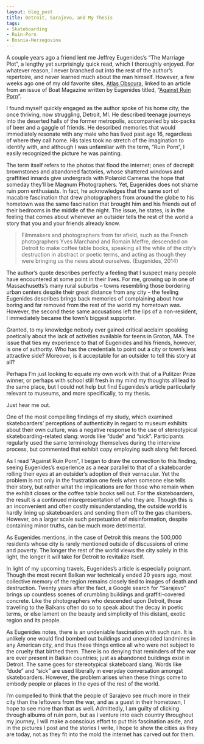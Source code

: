```yaml
---
layout: blog_post
title: Detroit, Sarajevo, and My Thesis
tags: 
- Skateboarding
- Ruin-Porn
- Bosnia-Herzegovina
---
```

A couple years ago a friend lent me Jeffrey Eugenides’s “The Marriage Plot”, a lengthy yet surprisingly quick read, which I thoroughly enjoyed.  For whatever reason, I never branched out into the rest of the author’s repertoire, and never learned much about the man himself.  However, a few weeks ago one of my old favorite sites, [Atlas Obscura](http://www.boat-mag.com/against-ruin-porn/), linked to an article from an issue of Boat Magazine written by Eugenides titled, “[Against Ruin Porn](http://www.boat-mag.com/against-ruin-porn/)”.  

I found myself quickly engaged as the author spoke of his home city, the once thriving, now struggling, Detroit, MI.  He described teenage journeys into the deserted halls of the former metropolis, accompanied by six-packs of beer and a gaggle of friends.  He described memories that would immediately resonate with any male who has lived past age 16, regardless of where they call home.  His tales took no stretch of the imagination to identify with, and although I was unfamiliar with the term, “Ruin Porn”, I easily recognized the picture he was painting.

The term itself refers to the photos that flood the internet; ones of decrepit brownstones and abandoned factories, whose shattered windows and graffitied innards give undergrads with Polaroid Cameras the hope that someday they’ll be Magnum Photographers.  Yet, Eugenides does not shame ruin porn enthusiasts. In fact, he acknowledges that the same sort of macabre fascination that drew photographers from around the globe to his hometown was the same fascination that brought him and his friends out of their bedrooms in the middle of the night.  The issue, he states, is in the feeling that comes about whenever an outsider tells the rest of the world a story that you and your friends already know.

> Filmmakers and photographers from far afield, such as the French photographers Yves Marchand and Romain Meffre, descended on Detroit to make coffee table books, speaking all the while of the city’s destruction in abstract or poetic terms, and acting as though they were bringing us the news about ourselves. (Eugenides, 2014)

The author’s quote describes perfectly a feeling that I suspect many people have encountered at some point in their lives.  For me, growing up in one of Massachusetts’s many rural suburbs – towns resembling those bordering urban centers despite their great distance from any city – the feeling Eugenides describes brings back memories of complaining about how boring and far removed from the rest of the world my hometown was.  However, the second these same accusations left the lips of a non-resident, I immediately became the town’s biggest supporter.  

Granted, to my knowledge nobody ever gained critical acclaim speaking poetically about the lack of activities available for teens in Groton, MA.  The issue that ties my experience to that of Eugenides and his friends, however, is one of authority.  Who has the credentials to point out a city or town’s less attractive side?  Moreover, is it acceptable for an outsider to tell this story at all?    

Perhaps I’m just looking to equate my own work with that of a Pulitzer Prize winner, or perhaps with school still fresh in my mind my thoughts all lead to the same place, but I could not help but find Eugenides’s article particularly relevant to museums, and more specifically, to my thesis.

Just hear me out.

One of the most compelling findings of my study, which examined skateboarders’ perceptions of authenticity in regard to museum exhibits about their own culture, was a negative response to the use of stereotypical skateboarding-related slang:  words like “dude” and “sick”.  Participants regularly used the same terminology themselves during the interview process, but commented that exhibit copy employing such slang felt forced.

As I read “Against Ruin Porn”, I began to draw the connection to this finding, seeing Eugenides’s experience as a near parallel to that of a skateboarder rolling their eyes at an outsider’s adoption of their vernacular.  Yet the problem is not only in the frustration one feels when someone else tells their story, but rather what the implications are for those who remain when the exhibit closes or the coffee table books sell out.  For the skateboarders, the result is a continued misrepresentation of who they are.  Though this is an inconvenient and often costly misunderstanding, the outside world is hardly lining up skateboarders and sending them off to the gas chambers. However, on a larger scale such perpetuation of misinformation, despite containing minor truths, can be much more detrimental.  

As Eugenides mentions, in the case of Detroit this means the 500,000 residents whose city is rarely mentioned outside of discussions of crime and poverty.  The longer the rest of the world views the city solely in this light, the longer it will take for Detroit to revitalize itself.

 In light of my upcoming travels, Eugenides’s article is especially poignant. Though the most recent Balkan war technically ended 20 years ago, most collective memory of the region remains closely tied to images of death and destruction.  Twenty years after the fact, a Google search for “Sarajevo” brings up countless scenes of crumbling buildings and graffiti-covered concrete.  Like the photographers who descended upon Detroit, those traveling to the Balkans often do so to speak about the decay in poetic terms, or else lament on the beauty and simplicity of this distant, exotic region and its people. 
 
As Eugenides notes, there is an undeniable fascination with such ruin.  It is unlikely one would find bombed out buildings and unexploded landmines in any American city, and thus these things entice all who were not subject to the cruelty that birthed them.  There is no denying that reminders of the war are ever present in Balkan countries; just as abandoned buildings exist in Detroit.  The same goes for stereotypical skateboard slang.  Words like “dude” and “sick” are used liberally in everyday conversation amongst skateboarders.  However, the problem arises when these things come to embody people or places in the eyes of the rest of the world.

I’m compelled to think that the people of Sarajevo see much more in their city than the leftovers from the war, and as a guest in their hometown, I hope to see more than that as well.  Admittedly, I am guilty of clicking through albums of ruin porn, but as I venture into each country throughout my journey, I will make a conscious effort to put this fascination aside, and in the pictures I post and the stories I write, I hope to show the cities as they are today, not as they fit into the mold the internet has carved out for them.






